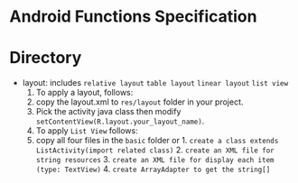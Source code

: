Android Functions Specification
=
Directory
=
* layout: 
  includes
  `relative layout` `table layout` `linear layout` `list view`
  1. To apply a layout, follows:
    1. copy the layout.xml to `res/layout` folder in your project.
    2. Pick the activity java class then modify `setContentView(R.layout.your_layout_name)`.
  2. To apply `List View` follows:
    1.  copy all four files in the `basic` folder or
      1. `create a class extends ListActivity(import related class)`
      2. `create an XML file for string resources`
      3. `create an XML file for display each item (type: TextView)`
  	  4. `create ArrayAdapter to get the string[]`


